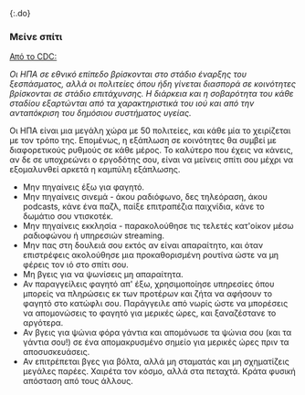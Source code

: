 {:.do}
### Μείνε σπίτι

[Από το CDC:](https://www.cdc.gov/coronavirus/2019-ncov/cases-updates/summary.html)

*Οι ΗΠΑ σε εθνικό επίπεδο βρίσκονται στο στάδιο έναρξης του ξεσπάσματος, αλλά οι πολιτείες όπου ήδη γίνεται διασπορά σε κοινότητες βρίσκονται
σε στάδιο επιτάχυνσης. Η διάρκεια και η σοβαρότητα του κάθε σταδίου εξαρτώνται από τα χαρακτηριστικά του ιού και από την ανταπόκριση του δημόσιου συστήματος υγείας.*

Οι ΗΠΑ είναι μια μεγάλη χώρα με 50 πολιτείες, και κάθε μία το χειρίζεται με τον τρόπο της. Επομένως, η εξάπλωση σε κοινότητες θα συμβεί με διαφορετικούς ρυθμούς σε κάθε μέρος. Το καλύτερο που έχεις να κάνεις, αν δε σε υποχρεώνει ο εργοδότης σου, είναι να μείνεις σπίτι σου μέχρι να εξομαλυνθεί αρκετά η καμπύλη εξάπλωσης.

-   Μην πηγαίνεις έξω για φαγητό.
-   Μην πηγαίνεις σινεμά - άκου ραδιόφωνο, δες τηλεόραση, άκου podcasts, κάνε ένα παζλ, παίξε επιτραπέζια παιχνίδια, κάνε το δωμάτιο σου ντισκοτέκ.
-   Μην πηγαίνεις εκκλησία - παρακολούθησε τις τελετές κατ'οίκον μέσω ραδιοφώνου ή υπηρεσιών streaming.
-   Μην πας στη δουλειά σου εκτός αν είναι απαραίτητο, και όταν επιστρέφεις ακολούθησε μια προκαθορισμένη ρουτίνα ώστε να μη φέρεις τον ιό στο σπίτι σου.
-   Μη βγεις για να ψωνίσεις μη απαραίτητα.
-   Αν παραγγείλεις φαγητό απ' έξω, χρησιμοποίησε υπηρεσίες όπου μπορείς να πληρώσεις εκ των προτέρων και ζήτα να αφήσουν το φαγητό στο κατώφλι σου. Παράγγειλε από νωρίς ώστε να μπορέσεις να απομονώσεις το φαγητό για μερικές ώρες, και ξαναζέστανε το αργότερα.
-   Αν βγεις για ψώνια φόρα γάντια και απομόνωσε τα ψώνια σου (και τα γάντια σου!) σε ένα απομακρυσμένο σημείο για μερικές ώρες πριν τα αποσυσκευάσεις.
-   Αν επιτρέπεται βγες για βόλτα, αλλά μη σταματάς και μη σχηματίζεις μεγάλες παρέες. Χαιρέτα τον κόσμο, αλλά στα πεταχτά. Κράτα φυσική απόσταση από τους άλλους.
